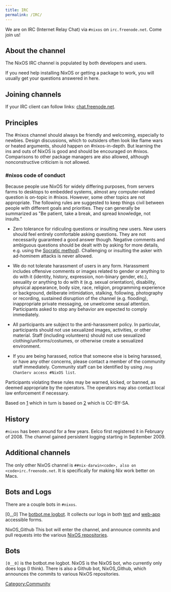 ```yaml
---
title: IRC
permalink: /IRC/
---
```


We are on IRC (Internet Relay Chat) via `#nixos` on `irc.freenode.net`. Come join us!

About the channel
-----------------

The NixOS IRC channel is populated by both developers and users.

If you need help installing NixOS or getting a package to work, you will usually get your questions answered in here.

Joining channels
----------------

If your IRC client can follow links: [chat.freenode.net](irc://chat.freenode.net/nixos).

Principles
----------

The \#nixos channel should always be friendly and welcoming, especially to newbies. Design discussions, which to outsiders often look like flame wars or heated arguments, should happen on \#nixos-in-depth. But learning the ins and outs of NixOS is good and should be encouraged on \#nixos. Comparisons to other package managers are also allowed, although nonconstructive criticism is not allowed.

### \#nixos code of conduct

Because people use NixOS for widely differing purposes, from servers farms to desktops to embedded systems, almost any computer-related question is on-topic in \#nixos. However, some other topics are not appropriate. The following rules are suggested to keep things civil between people with different goals and priorities. They can generally be summarized as "Be patient, take a break, and spread knowledge, not insults."

-   Zero tolerance for ridiculing questions or insulting new users. New users should feel entirely comfortable asking questions. They are not necessarily guaranteed a good answer though. Negative comments and ambiguous questions should be dealt with by asking for more details, e.g. using the [Socratic method](http://en.wikipedia.org/wiki/Socratic_method)). Challenging or insulting the asker with ad-hominem attacks is never allowed.

<!-- -->

-   We do not tolerate harassment of users in any form. Harassment includes offensive comments or images related to gender or anything to do with it (identity, history, expression, non-binary gender, etc.), sexuality or anything to do with it (e.g. sexual orientation), disability, physical appearance, body size, race, religion, programming experience or background, deliberate intimidation, stalking, following, photography or recording, sustained disruption of the channel (e.g. flooding), inappropriate private messaging, oe unwelcome sexual attention. Participants asked to stop any behavior are expected to comply immediately.

<!-- -->

-   All participants are subject to the anti-harassment policy. In particular, participants should not use sexualized images, activities, or other material. Staff (including volunteers) should not use sexualized clothing/uniforms/costumes, or otherwise create a sexualized environment.

<!-- -->

-   If you are being harassed, notice that someone else is being harassed, or have any other concerns, please contact a member of the community staff immediately. Community staff can be identified by using `/msg ChanServ access #NixOS list`.

Participants violating these rules may be warned, kicked, or banned, as deemed appropriate by the operators. The operators may also contact local law enforcement if necessary.

Based on [1](http://www.haskellnow.org/wiki/CodeOfConduct) which in turn is based on [2](http://geekfeminism.wikia.com/wiki/Event_Guidelines) which is CC-BY-SA.

History
-------

`#nixos` has been around for a few years. Eelco first registered it in February of 2008. The channel gained persistent logging starting in September 2009.

Additional channels
-------------------

The only other NixOS channel is `##nix-darwin<code>, also on <code>irc.freenode.net`. It is specifically for making *Nix* work better on Macs.

Bots and Logs
-------------

There are a couple bots in `#nixos`.

\[0__0\]
The [botbot.me logbot](https://botbot.me). It collects our logs in both [text](https://nixos.org/irc/logs/) and [web-app](https://botbot.me/freenode/nixos/) accessible forms.

NixOS_Github
This bot will enter the channel, and announce commits and pull requests into the various [NixOS repositories](https://github.com/nixos/).

Bots
----

`[0__0]` is the botbot.me logbot. NixOS is the NixOS bot, who currently only does logs (I think). There is also a Github bot, NixOS_Github, which announces the commits to various NixOS repositories.

[Category:Community](/Category:Community "wikilink")
